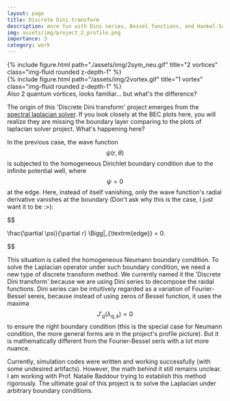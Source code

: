 ```yaml
---
layout: page
title: Discrete Dini transform
description: more fun with Dini series, Bessel functions, and Hankel-Schläfli contour integral. :<
img: assets/img/project_2_profile.png
importance: 3
category: work
---
```


<div class="row">
    <div class="col-sm mt-3 mt-md-0">
        {% include figure.html path="./assets/img/2sym_neu.gif" title="2 vortices" class="img-fluid rounded z-depth-1" %}
    </div>
    <div class="col-sm mt-3 mt-md-0">
        {% include figure.html path="/assets/img/2vortex.gif" title="1 vortex" class="img-fluid rounded z-depth-1" %}
    </div>
</div>

<div class="caption">
    Also 2 quantum vortices, looks familiar... but what's the difference?
</div>

The origin of this 'Discrete Dini transform' project emerges from the [spectral laplacian solver](/projects/1_project/). If you look closely at the BEC plots here, you will realize they are missing the boundary layer comparing to the plots of laplacian solver project. What's happening here?

In the previous case, the wave function $$ \psi(r,\theta) $$ is subjected to the homogeneous Dirichlet boundary condition due to the infinite potential well, where $$ \psi = 0 $$ at the edge. Here, instead of itself vanishing, only the wave function's radial derivative vanishes at the boundary (Don't ask why this is the case, I just want it to be :>):

$$

\frac{\partial \psi}{\partial r} \Bigg|_{\textrm{edge}} = 0.

$$

This situation is called the homogeneous Neumann boundary condition. To solve the Laplacian operator under such boundary condition, we need a new type of discrete transform method. We currently named it the 'Discrete Dini transform' because we are using Dini series to decompose the raidal functions. Dini series can be intuitively regarded as a variation of Fourier-Bessel sereis, because instead of using zeros of Bessel function, it uses the maxima $$ J'_q(\lambda_{q,k})=0$$ to ensure the right boundary condition (this is the special case for Neumann condition, the more general forms are in the project's profile picture). But it is mathematically different from the Fourier-Bessel seris with a lot more nuance.

Currently, simulation codes were written and working successfully (with some undesired artifacts). However, the math behind it still remains unclear. I am working with Prof. Natalie Baddour trying to establish this method rigorously. The ultimate goal of this project is to solve the Laplacian under arbitrary boundary conditions.